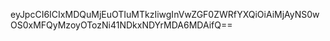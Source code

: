 eyJpcCI6ICIxMDQuMjEuOTIuMTkzIiwgInVwZGF0ZWRfYXQiOiAiMjAyNS0wOS0xMFQyMzoyOTozNi41NDkxNDYrMDA6MDAifQ==